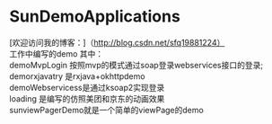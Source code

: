 # SunDemoApplications
[欢迎访问我的博客：]（http://blog.csdn.net/sfq19881224）<br>
工作中编写的demo
其中：<br>
demoMvpLogin 按照mvp的模式通过soap登录webservices接口的登录;<br>
demorxjavatry 是rxjava+okhttpdemo <br>
demoWebservicess是通过ksoap2实现登录<br>
loading 是编写的仿照美团和京东的动画效果<br>
sunviewPagerDemo就是一个简单的viewPage的demo
